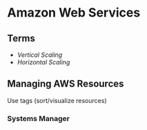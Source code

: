 # Amazon Web Services

## Terms
- *Vertical Scaling* 
- *Horizontal Scaling* 


## Managing AWS Resources
 Use tags (sort/visualize resources)

### Systems Manager

